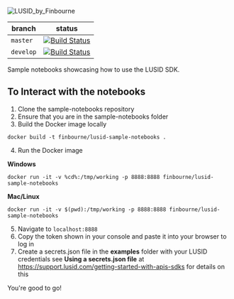 ![LUSID_by_Finbourne](https://content.finbourne.com/LUSID_repo.png)

| branch | status |
| --- | --- |
| `master` |  [![Build Status](https://travis-ci.org/finbourne/sample-notebooks.svg?branch=master)](https://travis-ci.org/finbourne/sample-notebooks) |
| `develop` | [![Build Status](https://travis-ci.org/finbourne/sample-notebooks.svg?branch=develop)](https://travis-ci.org/finbourne/sample-notebooks)

Sample notebooks showcasing how to use the LUSID SDK.

## To Interact with the notebooks

1. Clone the sample-notebooks repository
2. Ensure that you are in the sample-notebooks folder
3. Build the Docker image locally

```
docker build -t finbourne/lusid-sample-notebooks .
```

4. Run the Docker image

**Windows**
```
docker run -it -v %cd%:/tmp/working -p 8888:8888 finbourne/lusid-sample-notebooks
```
**Mac/Linux**
```
docker run -it -v $(pwd):/tmp/working -p 8888:8888 finbourne/lusid-sample-notebooks
```
5. Navigate to `localhost:8888`
6. Copy the token shown in your console and paste it into your browser to log in
7. Create a secrets.json file in the **examples** folder with your LUSID credentials
see **Using a secrets.json file** at https://support.lusid.com/getting-started-with-apis-sdks for details on this

You're good to go!
